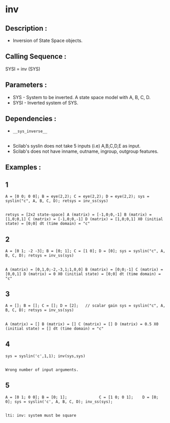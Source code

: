 # inv
## Description :
- Inversion of State Space objects.
## Calling Sequence :
SYSI = inv (SYS)
## Parameters :
- SYS - System to be inverted. A state space model with A, B, C, D.
- SYSI - Inverted system of SYS.
## Dependencies :
- `__sys_inverse__`
##
- Scilab's syslin does not take 5 inputs (i.e) A,B,C,D,E as input.
- Scilab's does not have inname, outname, ingroup, outgroup features.
## Examples : 
## 1
`
A = [0 0; 0 0];
B = eye(2,2);
C = eye(2,2);
D = eye(2,2);
sys = syslin("c", A, B, C, D);
retsys = inv_ss(sys)
`
##
`
retsys = [2x2 state-space]
  A (matrix) = [-1,0;0,-1]
  B (matrix) = [1,0;0,1]
  C (matrix) = [-1,0;0,-1]
  D (matrix) = [1,0;0,1]
  X0 (initial state) = [0;0]
  dt (time domain) = "c"
`
## 2
`
A = [0 1; -2 -3];
B = [0; 1];
C = [1 0];
D = [0];
sys = syslin("c", A, B, C, D);
retsys = inv_ss(sys)
`
##
`
  A (matrix) = [0,1,0;-2,-3,1;1,0,0]
  B (matrix) = [0;0;-1]
  C (matrix) = [0,0,1]
  D (matrix) = 0
  X0 (initial state) = [0;0]
  dt (time domain) = "c"
`
## 3
`
A = [];
B = [];
C = [];
D = [2];   // scalar gain
sys = syslin("c", A, B, C, D);
retsys = inv_ss(sys)
`
##
`
  A (matrix) = []
  B (matrix) = []
  C (matrix) = []
  D (matrix) = 0.5
  X0 (initial state) = []
  dt (time domain) = "c"
`
## 4
`
sys = syslin('c',1,1);
inv(sys,sys)
`
##
`
Wrong number of input arguments.
`
## 5
`
A = [0 1; 0 0];
B = [0; 1];             
C = [1 0; 0 1];   
D = [0; 0];
sys = syslin('c', A, B, C, D);
inv_ss(sys);          
`
##
`
lti: inv: system must be square
`
